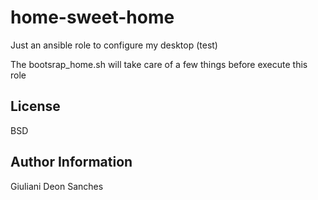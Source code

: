 home-sweet-home
=========

Just an ansible role to configure my desktop (test)

The bootsrap_home.sh will take care of a few things before execute this role

License
-------

BSD

Author Information
------------------

Giuliani Deon Sanches